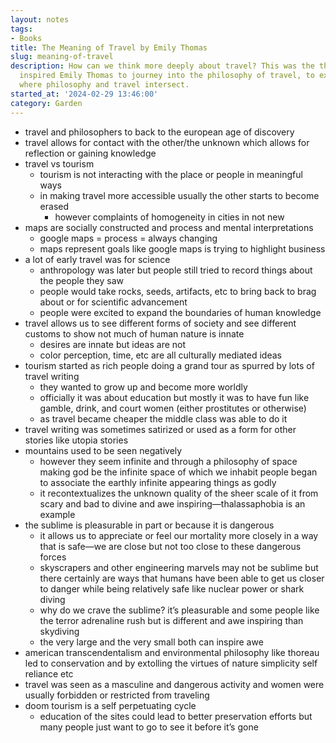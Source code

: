 ```yaml
---
layout: notes
tags:
- Books
title: The Meaning of Travel by Emily Thomas
slug: meaning-of-travel
description: How can we think more deeply about travel? This was the thought that
  inspired Emily Thomas to journey into the philosophy of travel, to explore the places
  where philosophy and travel intersect.
started_at: '2024-02-29 13:46:00'
category: Garden
---
```


* travel and philosophers to back to the european age of discovery
* travel allows for contact with the other/the unknown which allows for reflection or gaining knowledge
* travel vs tourism
    * tourism is not interacting with the place or people in meaningful ways
    * in making travel more accessible usually the other starts to become erased
        * however complaints of homogeneity in cities in not new
* maps are socially constructed and process and mental interpretations
    * google maps = process = always changing
    * maps represent goals like google maps is trying to highlight business
* a lot of early travel was for science
    * anthropology was later but people still tried to record things about the people they saw
    * people would take rocks, seeds, artifacts, etc to bring back to brag about or for scientific advancement
    * people were excited to expand the boundaries of human knowledge 
* travel allows us to see different forms of society and see different customs to show not much of human nature is innate
    * desires are innate but ideas are not
    * color perception, time, etc are all culturally mediated ideas 
* tourism started as rich people doing a grand tour as spurred by lots of travel writing
    * they wanted to grow up and become more worldly
    * officially it was about education but mostly it was to have fun like gamble, drink, and court women (either prostitutes or otherwise)
    * as travel became cheaper the middle class was able to do it 
* travel writing was sometimes satirized or used as a form for other stories like utopia stories
* mountains used to be seen negatively
    * however they seem infinite and through a philosophy of space making god be the infinite space of which we inhabit people began to associate the earthly infinite appearing things as godly 
    * it recontextualizes the unknown quality of the sheer scale of it from scary and bad to divine and awe inspiring—thalassaphobia is an example  
* the sublime is pleasurable in part or because it is dangerous
    * it allows us to appreciate or feel our mortality more closely in a way that is safe—we are close but not too close to these dangerous forces
    * skyscrapers and other engineering marvels may not be sublime but there certainly are ways that humans have been able to get us closer to danger while being relatively safe like nuclear power or shark diving
    * why do we crave the sublime? it’s pleasurable and some people like the terror adrenaline rush but is different and awe inspiring than skydiving 
    * the very large and the very small both can inspire awe
* american transcendentalism and environmental philosophy like thoreau led to conservation and by extolling the virtues of nature simplicity self reliance etc
* travel was seen as a masculine and dangerous activity and women were usually forbidden or restricted from traveling
* doom tourism is a self perpetuating cycle
    * education of the sites could lead to better preservation efforts but many people just want to go to see it before it’s gone